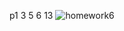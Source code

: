 p1 3 5 6 13
![homework6](https://github.com/KarenZhuu/computer-networking/blob/master/image/IMG_20190514_215113.jpg?raw=true)

